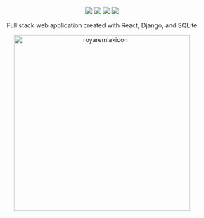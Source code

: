 <p align="center">

<img src="https://img.shields.io/badge/build-success-brightgreen"/>

<img src="https://img.shields.io/badge/development-ongoing-brightgreen"/>
  
<img src="https://img.shields.io/badge/PRs-welcome-brightgreen.svg"/>
  
<a>
  <img src="https://img.shields.io/badge/-royaremlak.com-orange"/>
</a>
  
  
</p>

<p align= "center">
 Full stack web application created with React, Django, and SQLite
  </p>

<div align= "center" >
<img width="400" alt="royaremlakicon"src="https://user-images.githubusercontent.com/85699024/125648549-4a6c1755-97f1-424d-9fdf-e3eb98399290.png">
</div>
